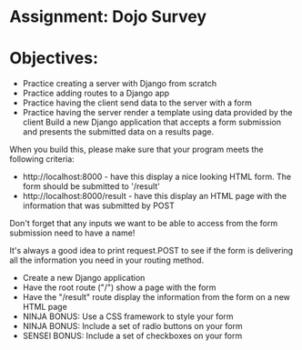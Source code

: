 # Assignment: Dojo Survey
# Objectives:
* Practice creating a server with Django from scratch
* Practice adding routes to a Django app
* Practice having the client send data to the server with a form
* Practice having the server render a template using data provided by the client
Build a new Django application that accepts a form submission and presents the submitted data on a results page.

When you build this, please make sure that your program meets the following criteria:

* http://localhost:8000 - have this display a nice looking HTML form.  The form should be submitted to '/result'
* http://localhost:8000/result - have this display an HTML page with the information that was submitted by POST

Don't forget that any inputs we want to be able to access from the form submission need to have a name!

It's always a good idea to print request.POST to see if the form is delivering all the information you need in your routing method.

* Create a new Django application
* Have the root route ("/") show a page with the form
* Have the "/result" route display the information from the form on a new HTML page
* NINJA BONUS: Use a CSS framework to style your form
* NINJA BONUS: Include a set of radio buttons on your form
* SENSEI BONUS: Include a set of checkboxes on your form